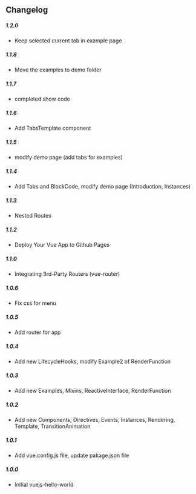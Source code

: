 ## Changelog

##### 1.2.0

- Keep selected current tab in example page

##### 1.1.8

- Move the examples to demo folder

##### 1.1.7

- completed show code

##### 1.1.6

- Add TabsTemplate component 

##### 1.1.5

- modify demo page (add tabs for examples)

##### 1.1.4

- Add Tabs and BlockCode, modify demo page (Introduction, Instances)

##### 1.1.3

- Nested Routes 

##### 1.1.2

- Deploy Your Vue App to Github Pages

##### 1.1.0

- Integrating 3rd-Party Routers (vue-router)

##### 1.0.6

- Fix css for menu

##### 1.0.5

- Add router for app

##### 1.0.4

- Add new LifecycleHooks, modify Example2 of RenderFunction 

##### 1.0.3

- Add new Examples, Mixins, ReactiveInterface, RenderFunction

##### 1.0.2

- Add new Components, Directives, Events, Instances, Rendering, Template, TransitionAnimation

##### 1.0.1

- Add vue.config.js file, update pakage.json file

##### 1.0.0

- Initial vuejs-hello-world
